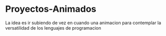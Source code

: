 # Proyectos-Animados
La idea es ir subiendo de vez en cuando una animacion para contemplar la versatilidad de los lenguajes de programacion
